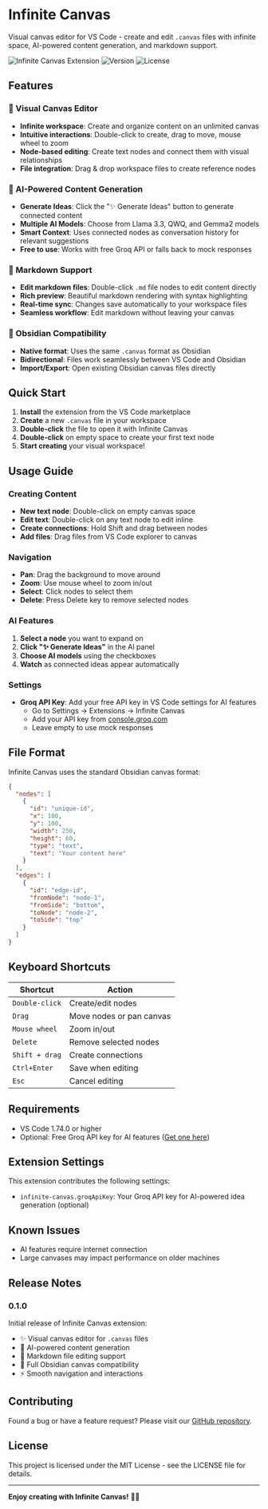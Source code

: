 # Infinite Canvas

Visual canvas editor for VS Code - create and edit `.canvas` files with infinite space, AI-powered content generation, and markdown support.

![Infinite Canvas Extension](https://img.shields.io/badge/VS%20Code-Extension-blue)
![Version](https://img.shields.io/badge/version-0.1.0-green)
![License](https://img.shields.io/badge/license-MIT-blue)

## Features

### 🎨 Visual Canvas Editor
- **Infinite workspace**: Create and organize content on an unlimited canvas
- **Intuitive interactions**: Double-click to create, drag to move, mouse wheel to zoom
- **Node-based editing**: Create text nodes and connect them with visual relationships
- **File integration**: Drag & drop workspace files to create reference nodes

### 🤖 AI-Powered Content Generation
- **Generate Ideas**: Click the "✨ Generate Ideas" button to generate connected content
- **Multiple AI Models**: Choose from Llama 3.3, QWQ, and Gemma2 models
- **Smart Context**: Uses connected nodes as conversation history for relevant suggestions
- **Free to use**: Works with free Groq API or falls back to mock responses

### 📝 Markdown Support
- **Edit markdown files**: Double-click `.md` file nodes to edit content directly
- **Rich preview**: Beautiful markdown rendering with syntax highlighting
- **Real-time sync**: Changes save automatically to your workspace files
- **Seamless workflow**: Edit markdown without leaving your canvas

### 🔗 Obsidian Compatibility
- **Native format**: Uses the same `.canvas` format as Obsidian
- **Bidirectional**: Files work seamlessly between VS Code and Obsidian
- **Import/Export**: Open existing Obsidian canvas files directly

## Quick Start

1. **Install** the extension from the VS Code marketplace
2. **Create** a new `.canvas` file in your workspace
3. **Double-click** the file to open it with Infinite Canvas
4. **Double-click** on empty space to create your first text node
5. **Start creating** your visual workspace!

## Usage Guide

### Creating Content
- **New text node**: Double-click on empty canvas space
- **Edit text**: Double-click on any text node to edit inline
- **Create connections**: Hold Shift and drag between nodes
- **Add files**: Drag files from VS Code explorer to canvas

### Navigation
- **Pan**: Drag the background to move around
- **Zoom**: Use mouse wheel to zoom in/out
- **Select**: Click nodes to select them
- **Delete**: Press Delete key to remove selected nodes

### AI Features
1. **Select a node** you want to expand on
2. **Click "✨ Generate Ideas"** in the AI panel
3. **Choose AI models** using the checkboxes
4. **Watch** as connected ideas appear automatically

### Settings
- **Groq API Key**: Add your free API key in VS Code settings for AI features
  - Go to Settings → Extensions → Infinite Canvas
  - Add your API key from [console.groq.com](https://console.groq.com)
  - Leave empty to use mock responses

## File Format

Infinite Canvas uses the standard Obsidian canvas format:

```json
{
  "nodes": [
    {
      "id": "unique-id",
      "x": 100,
      "y": 100,
      "width": 250,
      "height": 60,
      "type": "text",
      "text": "Your content here"
    }
  ],
  "edges": [
    {
      "id": "edge-id",
      "fromNode": "node-1",
      "fromSide": "bottom",
      "toNode": "node-2",
      "toSide": "top"
    }
  ]
}
```

## Keyboard Shortcuts

| Shortcut | Action |
|----------|--------|
| `Double-click` | Create/edit nodes |
| `Drag` | Move nodes or pan canvas |
| `Mouse wheel` | Zoom in/out |
| `Delete` | Remove selected nodes |
| `Shift + drag` | Create connections |
| `Ctrl+Enter` | Save when editing |
| `Esc` | Cancel editing |

## Requirements

- VS Code 1.74.0 or higher
- Optional: Free Groq API key for AI features ([Get one here](https://console.groq.com))

## Extension Settings

This extension contributes the following settings:

* `infinite-canvas.groqApiKey`: Your Groq API key for AI-powered idea generation (optional)

## Known Issues

- AI features require internet connection
- Large canvases may impact performance on older machines

## Release Notes

### 0.1.0

Initial release of Infinite Canvas extension:

- ✨ Visual canvas editor for `.canvas` files
- 🤖 AI-powered content generation
- 📝 Markdown file editing support
- 🔗 Full Obsidian canvas compatibility
- ⚡ Smooth navigation and interactions

## Contributing

Found a bug or have a feature request? Please visit our [GitHub repository](https://github.com/infinite-canvas/infinite-canvas-vscode).

## License

This project is licensed under the MIT License - see the LICENSE file for details.

---

**Enjoy creating with Infinite Canvas!** 🎨✨
